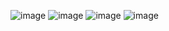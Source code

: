 ![image](https://github.com/CodeCrafters-study-group/Simple_crud_front_example/assets/98716688/55e9353a-40ab-4ba5-ac34-746199f866ce)
![image](https://github.com/CodeCrafters-study-group/Simple_crud_front_example/assets/98716688/fca35ba8-b718-4855-89ea-a555fd8e238c)
![image](https://github.com/CodeCrafters-study-group/Simple_crud_front_example/assets/98716688/e37c7e52-6f0e-4db2-878e-11af10752545)
![image](https://github.com/CodeCrafters-study-group/Simple_crud_front_example/assets/98716688/174006ed-a543-46bb-8969-9f9c0486936c)
